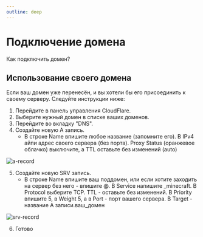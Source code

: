 ```yaml
---
outline: deep
---
```


# Подключение домена
Как подключить домен?

## Использование своего домена
Если ваш домен уже перенесён, и вы хотели бы его присоединить к своему серверу. Следуйте инструкции ниже:
  1. Перейдите в панель управления CloudFlare.
  2. Выберите нужный домен в списке ваших доменов.
  3. Перейдите во вкладку "DNS".
  4. Создайте новую A запись.
     - В строке Name впишите любое название (запомните его). В IPv4 айпи адрес своего сервера (без порта). Proxy Status (оранжевое облачко) выключите, а TTL оставьте без изменений (auto)
  
  ![a-record](./a-record.png)

  5. Создайте новую SRV запись.
     - В строке Name впишите ваш поддомен, или если хотите заходить на сервер без него - впишите @. В Service напишите _minecraft. В Protocol выберите TCP. TTL - оставьте без изменений. В Priority впишите 5, в Weight 5, а в Port - порт вашего сервера. В Target -  название A записи.ваш_домен

  ![srv-record](./srv-record.png)

  6. Готово 